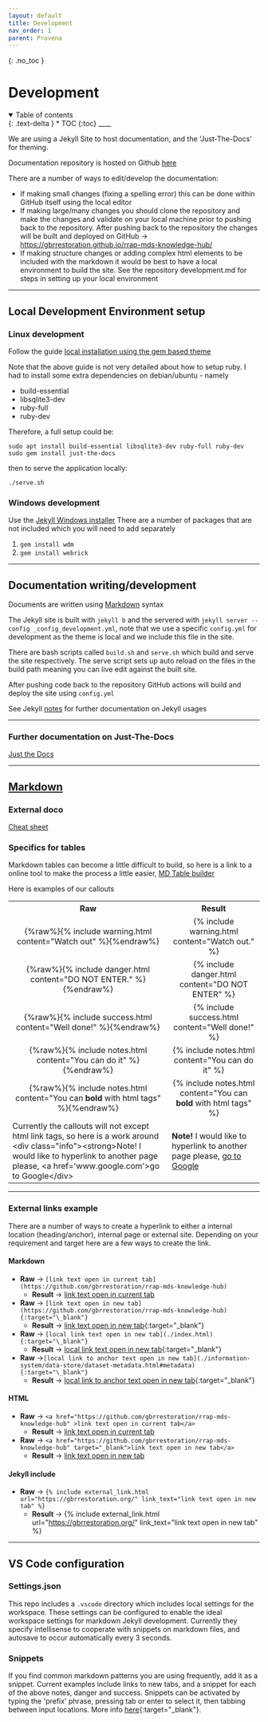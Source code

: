 ```yaml
---
layout: default
title: Development
nav_order: 1
parent: Provena
---
```


{: .no_toc }

#  Development

<details  open markdown="block">
  <summary>
    Table of contents
  </summary>
{: .text-delta }
* TOC
{:toc}
____
</details>

We are using a Jekyll Site to host documentation, and the 'Just-The-Docs' for theming.

Documentation repository is hosted on Github [here](https://github.com/provena/provena/tree/docs)

There are a number of ways to edit/develop the documentation:

-   If making small changes (fixing a spelling error) this can be done within GitHub itself using the local editor
-   If making large/many changes you should clone the repository and make the changes and validate on your local machine prior to pushing back to the repository. After pushing back to the repository the changes will be built and deployed on GitHub → https://gbrrestoration.github.io/rrap-mds-knowledge-hub/
-   If making structure changes or adding complex html elements to be included with the markdown it would be best to have a local environment to build the site. See the repository development.md for steps in setting up your local environment

____

## Local Development Environment setup

### Linux development

Follow the guide [local installation using the gem based theme](https://just-the-docs.github.io/just-the-docs/#local-installation-use-the-gem-based-theme)

Note that the above guide is not very detailed about how to setup ruby. I had to install some extra dependencies on debian/ubuntu - namely

-   build-essential
-   libsqlite3-dev
-   ruby-full
-   ruby-dev

Therefore, a full setup could be:

```
sudo apt install build-essential libsqlite3-dev ruby-full ruby-dev
sudo gem install just-the-docs
```

then to serve the application locally:

```
./serve.sh
```

### Windows development

Use the [Jekyll Windows installer](https://jekyllrb.com/docs/installation/windows/)
There are a number of packages that are not included which you will need to add separately

1. `gem install wdm`
1. `gem install webrick`

____

## Documentation writing/development

Documents are written using [Markdown](https://www.markdownguide.org/cheat-sheet/) syntax

The Jekyll site is built with `jekyll b` and the servered with `jekyll server --config _config_development.yml`, note that we use a specific `config.yml` for development as the theme is local and we include this file in the site.

There are bash scripts called `build.sh` and `serve.sh` which build and serve the site respectively. The serve script sets up auto reload on the files in the build path meaning you can live edit against the built site.

After pushing code back to the repository GitHub actions will build and deploy the site using `config.yml`

See Jekyll [notes](https://jekyllrb.com/docs/usage/) for further documentation on Jekyll usages

____

### Further documentation on Just-The-Docs

[Just the Docs](https://just-the-docs.github.io/just-the-docs/)

____

## [Markdown](https://www.markdownguide.org/)

### External doco
[Cheat sheet](https://www.markdownguide.org/cheat-sheet/)

### Specifics for tables
Markdown tables can become a little difficult to build, so here is a link to a online tool to make the process a little easier, [MD Table builder](https://www.tablesgenerator.com/markdown_tables)

Here is examples of our callouts

<table>
  <tr align=center>
    <th align=center>Raw</th>
    <th align=center>Result</th>
  </tr>
  <tr align=center>
    <td text-align=center>{%raw%}{% include warning.html content="Watch out" %}{%endraw%}</td>
    <td text-align=center>{% include warning.html content="Watch out." %}</td>
  </tr>
  <tr align=center>
    <td>{%raw%}{% include danger.html content="DO NOT ENTER." %}{%endraw%}</td>
    <td>{% include danger.html content="DO NOT ENTER" %}</td>
  </tr>
  <tr align=center>
    <td>{%raw%}{% include success.html content="Well done!" %}{%endraw%}</td>
    <td>{% include success.html content="Well done!" %}</td>
  </tr>
  <tr align=center>
    <td>{%raw%}{% include notes.html content="You can do it" %}{%endraw%}</td>
    <td>{% include notes.html content="You can do it" %}</td>
  </tr>
  <tr align=center>
    <td>{%raw%}{% include notes.html content="You can<b> bold</b> with html tags" %}{%endraw%}</td>
    <td>{% include notes.html content="You can<b> bold</b> with html tags" %}</td>
  </tr>
  <tr>
    <td>Currently the callouts will not except html link tags, so here is a work around <br> &lt;div class="info">&lt;strong>Note!</strong> I would like to hyperlink to another page please, &lt;a href='www.google.com'>go to Google</a>&lt;/div></td>
    <td text-align=center><div class="info"><strong>Note! </strong> I would like to hyperlink to another page please,  <a href='www.google.com'>go to Google</a></div></td>
  </tr> 
</table>

____
### External links example
There are a number of ways to create a hyperlink to either a internal location (heading/anchor), internal page or external site.  Depending on your requirement and target here are a few ways to create the link.
#### Markdown
- **Raw** -> `[link text open in current tab](https://github.com/gbrrestoration/rrap-mds-knowledge-hub)`
  - **Result** -> [link text open in current tab](https://github.com/gbrrestoration/rrap-mds-knowledge-hub)
- **Raw** -> `[link text open in new tab](https://github.com/gbrrestoration/rrap-mds-knowledge-hub){:target="\_blank"}`
  - **Result** -> [link text open in new tab](https://github.com/gbrrestoration/rrap-mds-knowledge-hub){:target="\_blank"}
- **Raw** -> `[local link text open in new tab](./index.html){:target="\_blank"}`
  - **Result** -> [local link text open in new tab](./index.html){:target="\_blank"}
- **Raw** ->`[local link to anchor text open in new tab](./information-system/data-store/dataset-metadata.html#metadata){:target="\_blank"}`
  - **Result** -> [local link to anchor text open in new tab](./information-system/data-store/dataset-metadata.html#metadata){:target="\_blank"}

#### HTML
- **Raw** -> `<a href="https://github.com/gbrrestoration/rrap-mds-knowledge-hub" >link text open in current tab</a>`
  - **Result** -> <a href="https://github.com/gbrrestoration/rrap-mds-knowledge-hub" >link text open in current tab</a>
- **Raw** -> `<a href="https://github.com/gbrrestoration/rrap-mds-knowledge-hub" target="_blank">link text open in new tab</a>`
  - **Result** -> <a href="https://github.com/gbrrestoration/rrap-mds-knowledge-hub" target="_blank">link text open in new tab</a>


#### Jekyll include
- **Raw** -> `{% include external_link.html url="https://gbrrestoration.org/" link_text="link text open in new tab" %}`
  - **Result** -> {% include external_link.html url="https://gbrrestoration.org/" link_text="link text open in new tab" %}

___
## VS Code configuration

### Settings.json

This repo includes a `.vscode` directory which includes local settings for the workspace. These settings can be configured to enable the ideal workspace settings for markdown Jekyll development. Currently they specify intellisense to cooperate with snippets on markdown files, and autosave to occur automatically every 3 seconds.

### Snippets

If you find common markdown patterns you are using frequently, add it as a snippet. Current examples include links to new tabs, and a snippet for each of the above notes, danger and success. Snippets can be activated by typing the 'prefix' phrase, pressing tab or enter to select it, then tabbing between input locations. More info [here](https://code.visualstudio.com/docs/editor/userdefinedsnippets){:target="\_blank"}.

  
